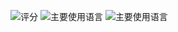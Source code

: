 <!--![winddyhe's github stats](https://github-readme-stats.vercel.app/api?username=winddyhe&hide_title=false&hide_border=true&show_icons=true&include_all_commits=true&line_height=21&theme=dracula)-->
![评分](https://github-readme-stats.vercel.app/api?username=winddyhe&count_private=true&show_icons=tru&theme=transparent)
![主要使用语言](https://github-readme-stats.vercel.app/api/top-langs/?username=winddyhe&hide_title=false&hide_border=true&layout=compact&theme=transparent)
![主要使用语言](https://github-profile-trophy.vercel.app/?username=winddyhe&theme=flat&no-frame=true&margin-w=30)

<!--
**winddyhe/winddyhe** is a ✨ _special_ ✨ repository because its `README.md` (this file) appears on your GitHub profile.

Here are some ideas to get you started:

- 🔭 I’m currently working on ...
- 🌱 I’m currently learning ...
- 👯 I’m looking to collaborate on ...
- 🤔 I’m looking for help with ...
- 💬 Ask me about ...
- 📫 How to reach me: ...
- 😄 Pronouns: ...
- ⚡ Fun fact: ...
-->
